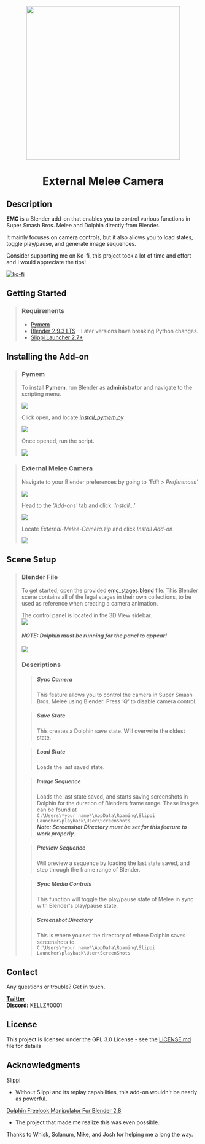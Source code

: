 <br />
<div align="center">
  <a href="https://github.com/sadkellz/External-Melee-Camera/">
    <img src="imgs/emc_logo.png"  width="400">
  </a>

<h1 align="center">External Melee Camera</h1>
</div>

## Description

**EMC** is a Blender add-on that enables you to control various functions in Super Smash Bros. Melee and Dolphin directly from Blender. 

It mainly focuses on camera controls, but it also allows you to load states, toggle play/pause, and generate image sequences.

Consider supporting me on Ko-fi, this project took a lot of time and effort and I would appreciate the tips!

[![ko-fi](https://ko-fi.com/img/githubbutton_sm.svg)](https://ko-fi.com/C0C5FL4PH)
## Getting Started

>### Requirements
>* [Pymem](https://pymem.readthedocs.io/en/latest/)
>* [Blender 2.9.3 LTS](https://www.blender.org/download/lts/2-93/) - Later versions have breaking Python changes.
>* [Slippi Launcher 2.7+](https://slippi.gg/)

## Installing the Add-on
>### Pymem
>To install **Pymem**, run Blender as **administrator** and navigate to the scripting menu.
>
>![](imgs/Scripting_Menu.png)
>
>Click open, and locate [_install_pymem.py_](https://github.com/sadkellz/External-Melee-Camera/blob/main/resources/install_pymem.py)
>
>![](imgs/Scripting_Menu_2.png)
>
>Once opened, run the script.
>
>![](imgs/Scripting_Menu_3.png)
###
>### External Melee Camera
>Navigate to your Blender preferences by going to _'Edit > Preferences'_
>
>![](imgs/Preferences_Menu.png)
>
>Head to the _'Add-ons'_ tab and click _'Install...'_
>
>![](imgs/Install_Addon.png)
>
>Locate _External-Melee-Camera.zip_ and click _Install Add-on_
> 
>![](imgs/Install_Addon_2.png)

## Scene Setup
> ### Blender File
> To get started, open the provided [emc_stages.blend](https://github.com/sadkellz/External-Melee-Camera/blob/main/resources/emc_stages.blend) file. This Blender scene contains all of the legal stages
> in their own collections, to be used as reference when creating a camera animation.
> 
> The control panel is located in the 3D View sidebar.  
> ![](imgs/Panel_Location.png)
> #### _NOTE: Dolphin must be running for the panel to appear!_
> ![](imgs/Panel.png)
> 
> ### Descriptions
> > ##### Sync Camera
> > This feature allows you to control the camera in Super Smash Bros. Melee using Blender. Press _'Q'_ to disable camera control.
> 
> > ##### Save State
> > This creates a Dolphin save state. Will overwrite the oldest state.
> 
> > ##### Load State
> > Loads the last saved state.
> 
> > ##### Image Sequence
> > Loads the last state saved, and starts saving screenshots in Dolphin for the duration of Blenders frame range.
> > These images can be found at  
> > `C:\Users\*your name*\AppData\Roaming\Slippi Launcher\playback\User\ScreenShots`  
> > **_Note: Screenshot Directory must be set for this feature to work properly._**
> 
> > ##### Preview Sequence
> > Will preview a sequence by loading the last state saved, and step through the frame range of Blender.
>
> > ##### Sync Media Controls
> > This function will toggle the play/pause state of Melee in sync with Blender's play/pause state.
> 
> > ##### Screenshot Directory
> > This is where you set the directory of where Dolphin saves screenshots to.  
> > `C:\Users\*your name*\AppData\Roaming\Slippi Launcher\playback\User\ScreenShots`


## Contact
Any questions or trouble? Get in touch.  

[**Twitter**](https://twitter.com/sadkellz)  
**Discord:** KELLZ#0001
## License

This project is licensed under the GPL 3.0 License - see the [LICENSE.md](https://github.com/sadkellz/External-Melee-Camera/blob/main/LICENSE.md) file for details

## Acknowledgments
[Slippi](https://slippi.gg/)  
- Without Slippi and its replay capabilities, this add-on wouldn't be nearly as powerful.  

[Dolphin Freelook Manipulator For Blender 2.8](https://github.com/John10v10/-Useless-DolphinToolForBlender)
- The project that made me realize this was even possible.  

Thanks to Whisk, Solanum, Mike, and Josh for helping me a long the way.